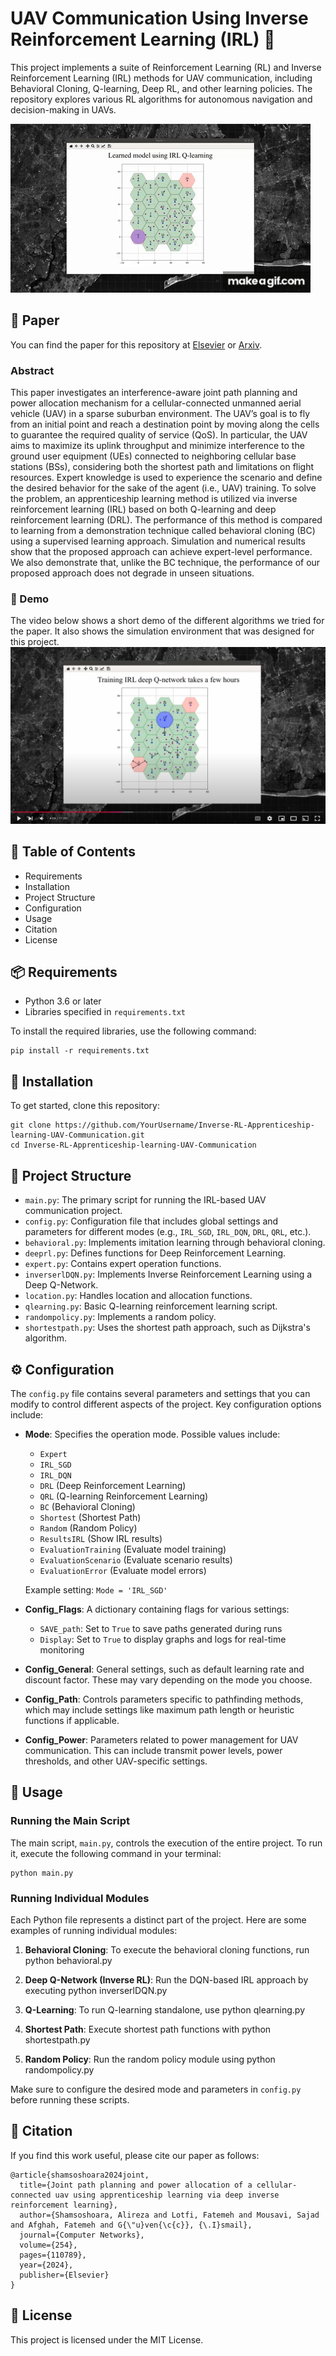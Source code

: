 # UAV Communication Using Inverse Reinforcement Learning (IRL) 🚁

This project implements a suite of Reinforcement Learning (RL) and Inverse Reinforcement Learning (IRL) methods for UAV communication, including Behavioral Cloning, Q-learning, Deep RL, and other learning policies. The repository explores various RL algorithms for autonomous navigation and decision-making in UAVs.

![Alt Text](https://github.com/AlirezaShamsoshoara/Inverse-RL-Apprenticeship-learning-UAV-Communication/blob/main/images/demo_gif.gif)

## 📄 Paper
You can find the paper for this repository at [Elsevier](https://www.sciencedirect.com/science/article/pii/S1389128624006212) or [Arxiv](https://arxiv.org/pdf/2306.10071).

### Abstract
This paper investigates an interference-aware joint path planning and power allocation mechanism for a cellular-connected unmanned aerial vehicle (UAV) in a sparse suburban environment. The UAV’s goal is to fly from an initial point and reach a destination point by moving along the cells to guarantee the required quality of service (QoS). In particular, the UAV aims to maximize its uplink throughput and minimize interference to the ground user equipment (UEs) connected to neighboring cellular base stations (BSs), considering both the shortest path and limitations on flight resources. Expert knowledge is used to experience the scenario and define the desired behavior for the sake of the agent (i.e., UAV) training. To solve the problem, an apprenticeship learning method is utilized via inverse reinforcement learning (IRL) based on both Q-learning and deep reinforcement learning (DRL). The performance of this method is compared to learning from a demonstration technique called behavioral cloning (BC) using a supervised learning approach. Simulation and numerical results show that the proposed approach can achieve expert-level performance. We also demonstrate that, unlike the BC technique, the performance of our proposed approach does not degrade in unseen situations.

### 🎥 Demo
The video below shows a short demo of the different algorithms we tried for the paper. It also shows the simulation environment that was designed for this project.
[![Alt text](images/ytube_ss.png)](https://youtu.be/FGAlHaTQ_nc?si=yr4_1zYdxwuacskm "Sample video")

## 📑 Table of Contents
- Requirements
- Installation
- Project Structure
- Configuration
- Usage
- Citation
- License

## 📦 Requirements

- Python 3.6 or later
- Libraries specified in `requirements.txt`

To install the required libraries, use the following command:

    pip install -r requirements.txt

## 🚀 Installation

To get started, clone this repository:

    git clone https://github.com/YourUsername/Inverse-RL-Apprenticeship-learning-UAV-Communication.git
    cd Inverse-RL-Apprenticeship-learning-UAV-Communication

## 📂 Project Structure

- `main.py`: The primary script for running the IRL-based UAV communication project.
- `config.py`: Configuration file that includes global settings and parameters for different modes (e.g., `IRL_SGD`, `IRL_DQN`, `DRL`, `QRL`, etc.).
- `behavioral.py`: Implements imitation learning through behavioral cloning.
- `deeprl.py`: Defines functions for Deep Reinforcement Learning.
- `expert.py`: Contains expert operation functions.
- `inverserlDQN.py`: Implements Inverse Reinforcement Learning using a Deep Q-Network.
- `location.py`: Handles location and allocation functions.
- `qlearning.py`: Basic Q-learning reinforcement learning script.
- `randompolicy.py`: Implements a random policy.
- `shortestpath.py`: Uses the shortest path approach, such as Dijkstra's algorithm.

## ⚙️ Configuration

The `config.py` file contains several parameters and settings that you can modify to control different aspects of the project. Key configuration options include:

- **Mode**: Specifies the operation mode. Possible values include:
  - `Expert`
  - `IRL_SGD`
  - `IRL_DQN`
  - `DRL` (Deep Reinforcement Learning)
  - `QRL` (Q-learning Reinforcement Learning)
  - `BC` (Behavioral Cloning)
  - `Shortest` (Shortest Path)
  - `Random` (Random Policy)
  - `ResultsIRL` (Show IRL results)
  - `EvaluationTraining` (Evaluate model training)
  - `EvaluationScenario` (Evaluate scenario results)
  - `EvaluationError` (Evaluate model errors)

  Example setting: `Mode = 'IRL_SGD'`

- **Config_Flags**: A dictionary containing flags for various settings:
  - `SAVE_path`: Set to `True` to save paths generated during runs
  - `Display`: Set to `True` to display graphs and logs for real-time monitoring

- **Config_General**: General settings, such as default learning rate and discount factor. These may vary depending on the mode you choose.

- **Config_Path**: Controls parameters specific to pathfinding methods, which may include settings like maximum path length or heuristic functions if applicable.

- **Config_Power**: Parameters related to power management for UAV communication. This can include transmit power levels, power thresholds, and other UAV-specific settings.

## 📝 Usage

### Running the Main Script

The main script, `main.py`, controls the execution of the entire project. To run it, execute the following command in your terminal:

    python main.py

### Running Individual Modules

Each Python file represents a distinct part of the project. Here are some examples of running individual modules:

1. **Behavioral Cloning**: To execute the behavioral cloning functions, run
       python behavioral.py

2. **Deep Q-Network (Inverse RL)**: Run the DQN-based IRL approach by executing
       python inverserlDQN.py

3. **Q-Learning**: To run Q-learning standalone, use
       python qlearning.py

4. **Shortest Path**: Execute shortest path functions with
       python shortestpath.py

5. **Random Policy**: Run the random policy module using
       python randompolicy.py

Make sure to configure the desired mode and parameters in `config.py` before running these scripts.

## 🔖 Citation

If you find this work useful, please cite our paper as follows:
<br />
```
@article{shamsoshoara2024joint,
  title={Joint path planning and power allocation of a cellular-connected uav using apprenticeship learning via deep inverse reinforcement learning},
  author={Shamsoshoara, Alireza and Lotfi, Fatemeh and Mousavi, Sajad and Afghah, Fatemeh and G{\"u}ven{\c{c}}, {\.I}smail},
  journal={Computer Networks},
  volume={254},
  pages={110789},
  year={2024},
  publisher={Elsevier}
}
```

## 📜 License

This project is licensed under the MIT License.
